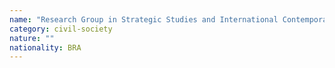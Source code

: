 ```yaml
---
name: "Research Group in Strategic Studies and International Contemporary Politics - GEPPIC"
category: civil-society
nature: ""
nationality: BRA
---
```


